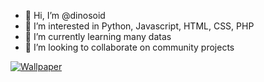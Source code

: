 - 👋 Hi, I’m @dinosoid
- 👀 I’m interested in Python, Javascript, HTML, CSS, PHP
- 🌱 I’m currently learning many datas
- 💞️ I’m looking to collaborate on community projects

[![Wallpaper](https://images.wallpaperscraft.com/image/single/silhouettes_dinosaur_planet_132209_1280x720.jpg)](https://github.com/dinosoid)

<!---
dinosoid/dinosoid is a ✨ special ✨ repository because its `README.md` (this file) appears on your GitHub profile.
You can click the Preview link to take a look at your changes.
--->
